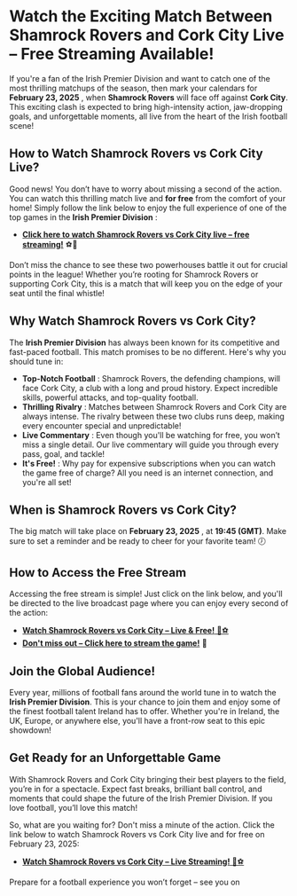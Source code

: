 # Watch the Exciting Match Between Shamrock Rovers and Cork City Live – Free Streaming Available!

If you're a fan of the Irish Premier Division and want to catch one of the most thrilling matchups of the season, then mark your calendars for **February 23, 2025** , when **Shamrock Rovers** will face off against **Cork City**. This exciting clash is expected to bring high-intensity action, jaw-dropping goals, and unforgettable moments, all live from the heart of the Irish football scene!

## How to Watch Shamrock Rovers vs Cork City Live?

Good news! You don’t have to worry about missing a second of the action. You can watch this thrilling match live and **for free** from the comfort of your home! Simply follow the link below to enjoy the full experience of one of the top games in the **Irish Premier Division** :

- [**Click here to watch Shamrock Rovers vs Cork City live – free streaming!**](https://tinyurl.com/livestreamfreeo?st=Shamrock+Rovers+vs+Cork+City&si=gh) ⚽🎥

Don’t miss the chance to see these two powerhouses battle it out for crucial points in the league! Whether you’re rooting for Shamrock Rovers or supporting Cork City, this is a match that will keep you on the edge of your seat until the final whistle!

## Why Watch Shamrock Rovers vs Cork City?

The **Irish Premier Division** has always been known for its competitive and fast-paced football. This match promises to be no different. Here's why you should tune in:

- **Top-Notch Football** : Shamrock Rovers, the defending champions, will face Cork City, a club with a long and proud history. Expect incredible skills, powerful attacks, and top-quality football.
- **Thrilling Rivalry** : Matches between Shamrock Rovers and Cork City are always intense. The rivalry between these two clubs runs deep, making every encounter special and unpredictable!
- **Live Commentary** : Even though you'll be watching for free, you won’t miss a single detail. Our live commentary will guide you through every pass, goal, and tackle!
- **It's Free!** : Why pay for expensive subscriptions when you can watch the game free of charge? All you need is an internet connection, and you're all set!

## When is Shamrock Rovers vs Cork City?

The big match will take place on **February 23, 2025** , at **19:45 (GMT)**. Make sure to set a reminder and be ready to cheer for your favorite team! 🕖

## How to Access the Free Stream

Accessing the free stream is simple! Just click on the link below, and you'll be directed to the live broadcast page where you can enjoy every second of the action:

- [**Watch Shamrock Rovers vs Cork City – Live & Free!** 🔴⚽](https://tinyurl.com/livestreamfreeo?st=Shamrock+Rovers+vs+Cork+City&si=gh)
- [**Don't miss out – Click here to stream the game!**](https://tinyurl.com/livestreamfreeo?st=Shamrock+Rovers+vs+Cork+City&si=gh) 🚀

## Join the Global Audience!

Every year, millions of football fans around the world tune in to watch the **Irish Premier Division**. This is your chance to join them and enjoy some of the finest football talent Ireland has to offer. Whether you're in Ireland, the UK, Europe, or anywhere else, you'll have a front-row seat to this epic showdown!

## Get Ready for an Unforgettable Game

With Shamrock Rovers and Cork City bringing their best players to the field, you’re in for a spectacle. Expect fast breaks, brilliant ball control, and moments that could shape the future of the Irish Premier Division. If you love football, you’ll love this match!

So, what are you waiting for? Don't miss a minute of the action. Click the link below to watch Shamrock Rovers vs Cork City live and for free on February 23, 2025:

- [**Watch Shamrock Rovers vs Cork City – Live Streaming!** 🎉⚽](https://tinyurl.com/livestreamfreeo?st=Shamrock+Rovers+vs+Cork+City&si=gh)

Prepare for a football experience you won’t forget – see you on
